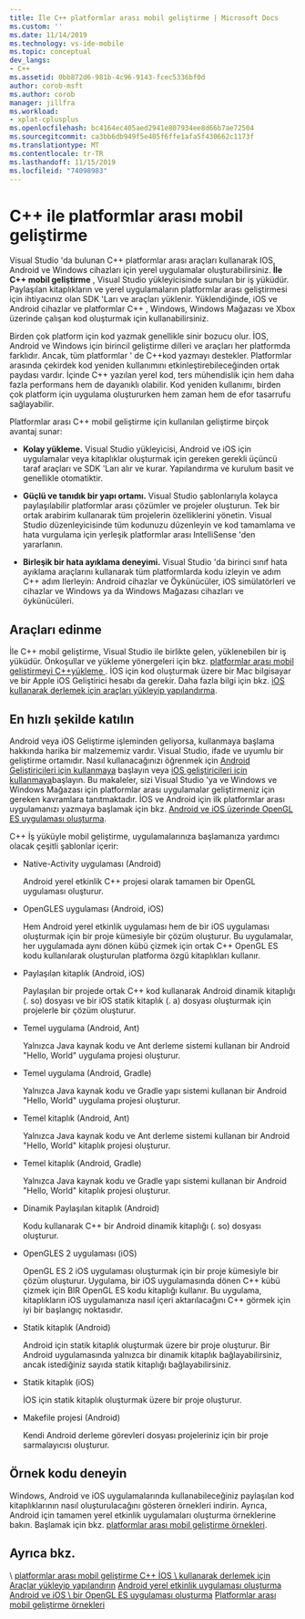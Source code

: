 ```yaml
---
title: İle C++ platformlar arası mobil geliştirme | Microsoft Docs
ms.custom: ''
ms.date: 11/14/2019
ms.technology: vs-ide-mobile
ms.topic: conceptual
dev_langs:
- C++
ms.assetid: 0bb872d6-981b-4c96-9143-fcec5336bf0d
author: corob-msft
ms.author: corob
manager: jillfra
ms.workload:
- xplat-cplusplus
ms.openlocfilehash: bc4164ec405aed2941e807934ee8d66b7ae72504
ms.sourcegitcommit: ca3bb6db949f5e405f6ffe1afa5f430662c1173f
ms.translationtype: MT
ms.contentlocale: tr-TR
ms.lasthandoff: 11/15/2019
ms.locfileid: "74098983"
---
```

# <a name="cross-platform-mobile-development-with-c"></a>C++ ile platformlar arası mobil geliştirme

Visual Studio 'da bulunan C++ platformlar arası araçları kullanarak IOS, Android ve Windows cihazları için yerel uygulamalar oluşturabilirsiniz. **İle C++ mobil geliştirme** , Visual Studio yükleyicisinde sunulan bir iş yüküdür. Paylaşılan kitaplıkların ve yerel uygulamaların platformlar arası geliştirmesi için ihtiyacınız olan SDK 'Ları ve araçları yüklenir. Yüklendiğinde, iOS ve Android cihazlar ve platformlar C++ , Windows, Windows Mağazası ve Xbox üzerinde çalışan kod oluşturmak için kullanabilirsiniz.

Birden çok platform için kod yazmak genellikle sinir bozucu olur. İOS, Android ve Windows için birincil geliştirme dilleri ve araçları her platformda farklıdır. Ancak, tüm platformlar ' de C++kod yazmayı destekler. Platformlar arasında çekirdek kod yeniden kullanımını etkinleştirebileceğinden ortak paydası vardır. İçinde C++ yazılan yerel kod, ters mühendislik için hem daha fazla performans hem de dayanıklı olabilir. Kod yeniden kullanımı, birden çok platform için uygulama oluştururken hem zaman hem de efor tasarrufu sağlayabilir.

Platformlar arası C++ mobil geliştirme için kullanılan geliştirme birçok avantaj sunar:

- **Kolay yükleme.** Visual Studio yükleyicisi, Android ve iOS için uygulamalar veya kitaplıklar oluşturmak için gereken gerekli üçüncü taraf araçları ve SDK 'Ları alır ve kurar. Yapılandırma ve kurulum basit ve genellikle otomatiktir.

- **Güçlü ve tanıdık bir yapı ortamı.** Visual Studio şablonlarıyla kolayca paylaşılabilir platformlar arası çözümler ve projeler oluşturun. Tek bir ortak arabirim kullanarak tüm projelerin özelliklerini yönetin. Visual Studio düzenleyicisinde tüm kodunuzu düzenleyin ve kod tamamlama ve hata vurgulama için yerleşik platformlar arası IntelliSense 'den yararlanın.

- **Birleşik bir hata ayıklama deneyimi.** Visual Studio 'da birinci sınıf hata ayıklama araçlarını kullanarak tüm platformlarda kodu izleyin ve adım C++ adım Ilerleyin: Android cihazlar ve Öykünücüler, iOS simülatörleri ve cihazlar ve Windows ya da Windows Mağazası cihazları ve öykünücüleri.

## <a name="get-the-tools"></a>Araçları edinme

İle C++ mobil geliştirme, Visual Studio ile birlikte gelen, yüklenebilen bir iş yüküdür. Önkoşullar ve yükleme yönergeleri için bkz. [platformlar arası mobil geliştirmeyi C++yükleme ](../cross-platform/install-visual-cpp-for-cross-platform-mobile-development.md). İOS için kod oluşturmak üzere bir Mac bilgisayar ve bir Apple iOS Geliştirici hesabı da gerekir. Daha fazla bilgi için bkz. [iOS kullanarak derlemek için araçları yükleyip yapılandırma](../cross-platform/install-and-configure-tools-to-build-using-ios.md).

## <a name="come-up-to-speed"></a>En hızlı şekilde katılın

Android veya iOS Geliştirme işleminden geliyorsa, kullanmaya başlama hakkında harika bir malzememiz vardır. Visual Studio, ifade ve uyumlu bir geliştirme ortamıdır. Nasıl kullanacağınızı öğrenmek için [Android Geliştiricileri için kullanmaya](/previous-versions/windows/apps/dn275875\(v=win.10\)) başlayın veya [iOS geliştiricileri için kullanmaya](/previous-versions/windows/apps/jj657966\(v=win.10\))başlayın. Bu makaleler, sizi Visual Studio 'ya ve Windows ve Windows Mağazası için platformlar arası uygulamalar geliştirmeniz için gereken kavramlara tanıtmaktadır. İOS ve Android için ilk platformlar arası uygulamanızı yazmaya başlamak için bkz. [Android ve iOS üzerinde OpenGL ES uygulaması oluşturma](../cross-platform/build-an-opengl-es-application-on-android-and-ios.md).

C++ İş yüküyle mobil geliştirme, uygulamalarınıza başlamanıza yardımcı olacak çeşitli şablonlar içerir:

- Native-Activity uygulaması (Android)

  Android yerel etkinlik C++ projesi olarak tamamen bir OpenGL uygulaması oluşturur.

- OpenGLES uygulaması (Android, iOS)

  Hem Android yerel etkinlik uygulaması hem de bir iOS uygulaması oluşturmak için bir proje kümesiyle bir çözüm oluşturur. Bu uygulamalar, her uygulamada aynı dönen kübü çizmek için ortak C++ OpenGL ES kodu kullanılarak oluşturulan platforma özgü kitaplıkları kullanır.

- Paylaşılan kitaplık (Android, iOS)

  Paylaşılan bir projede ortak C++ kod kullanarak Android dinamik kitaplığı (. so) dosyası ve bir iOS statik kitaplık (. a) dosyası oluşturmak için projelerle bir çözüm oluşturur.

- Temel uygulama (Android, Ant)

  Yalnızca Java kaynak kodu ve Ant derleme sistemi kullanan bir Android "Hello, World" uygulama projesi oluşturur.

- Temel uygulama (Android, Gradle)

  Yalnızca Java kaynak kodu ve Gradle yapı sistemi kullanan bir Android "Hello, World" uygulama projesi oluşturur.

- Temel kitaplık (Android, Ant)

  Yalnızca Java kaynak kodu ve Ant derleme sistemi kullanan bir Android "Hello, World" kitaplık projesi oluşturur.

- Temel kitaplık (Android, Gradle)

  Yalnızca Java kaynak kodu ve Gradle yapı sistemi kullanan bir Android "Hello, World" kitaplık projesi oluşturur.

- Dinamik Paylaşılan kitaplık (Android)

  Kodu kullanarak C++ bir Android dinamik kitaplığı (. so) dosyası oluşturur.

- OpenGLES 2 uygulaması (iOS)

  OpenGL ES 2 iOS uygulaması oluşturmak için bir proje kümesiyle bir çözüm oluşturur. Uygulama, bir iOS uygulamasında dönen C++ kübü çizmek için BIR OpenGL ES kodu kitaplığı kullanır. Bu uygulama, kitaplıkların iOS uygulamanıza nasıl içeri aktarılacağını C++ görmek için iyi bir başlangıç noktasıdır.

- Statik kitaplık (Android)

  Android için statik kitaplık oluşturmak üzere bir proje oluşturur. Bir Android uygulamasında yalnızca bir dinamik kitaplık bağlayabilirsiniz, ancak istediğiniz sayıda statik kitaplığı bağlayabilirsiniz.

- Statik kitaplık (iOS)

  İOS için statik kitaplık oluşturmak üzere bir proje oluşturur.

- Makefile projesi (Android)

  Kendi Android derleme görevleri dosyası projeleriniz için bir proje sarmalayıcısı oluşturur.

## <a name="try-out-sample-code"></a>Örnek kodu deneyin

Windows, Android ve iOS uygulamalarında kullanabileceğiniz paylaşılan kod kitaplıklarının nasıl oluşturulacağını gösteren örnekleri indirin. Ayrıca, Android için tamamen yerel etkinlik uygulamaları oluşturma örneklerine bakın. Başlamak için bkz. [platformlar arası mobil geliştirme örnekleri](../cross-platform/cross-platform-mobile-development-examples.md).

## <a name="see-also"></a>Ayrıca bkz.

\ [platformlar arası mobil geliştirme C++ ](../cross-platform/install-visual-cpp-for-cross-platform-mobile-development.md)
[İOS \ kullanarak derlemek için Araçlar yükleyip yapılandırın](../cross-platform/install-and-configure-tools-to-build-using-ios.md)
[Android yerel etkinlik uygulaması oluşturma](../cross-platform/create-an-android-native-activity-app.md) \
[Android ve iOS \ bir OpenGL ES uygulaması oluşturma](../cross-platform/build-an-opengl-es-application-on-android-and-ios.md)
[Platformlar arası mobil geliştirme örnekleri](../cross-platform/cross-platform-mobile-development-examples.md)
